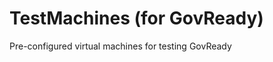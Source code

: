 TestMachines (for GovReady)
===========================

Pre-configured virtual machines for testing GovReady

